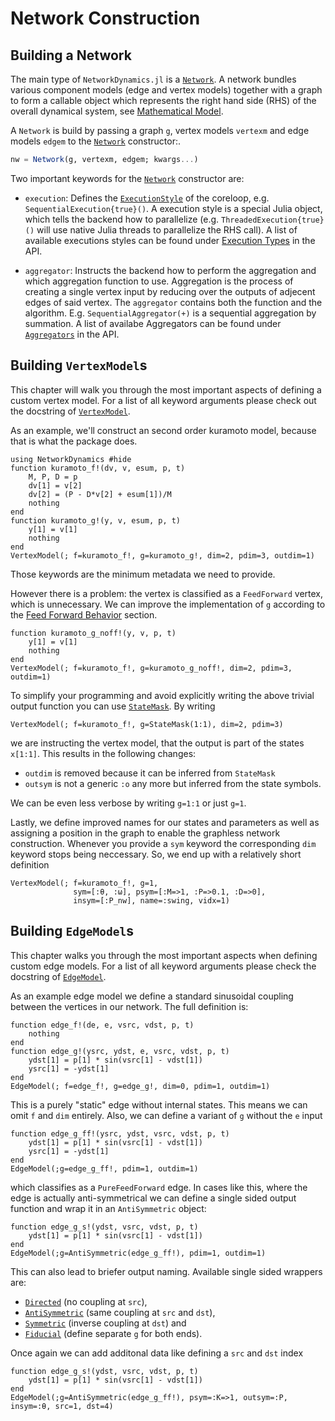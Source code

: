 # Network Construction

## Building a Network
The main type of `NetworkDynamics.jl` is a [`Network`](@ref).
A network bundles various component models (edge and vertex models) together with a graph to form a callable object which represents the right hand side (RHS) of the overall dynamical system, see [Mathematical Model](@ref). 

A `Network` is build by passing a graph `g`, vertex models `vertexm` and edge models `edgem` to the [`Network`](@ref) constructor:.
```julia
nw = Network(g, vertexm, edgem; kwargs...)
```

Two important keywords for the [`Network`](@ref) constructor are:

- `execution`: 
    Defines the [`ExecutionStyle`](@ref) of the coreloop, e.g. `SequentialExecution{true}()`.
    A execution style is a special Julia object, which tells the backend how to parallelize (e.g. `ThreadedExecution{true}()` will use native Julia threads to parallelize the RHS call). 
    A list of available executions styles can be found under [Execution Types](@ref) in the API.

- `aggregator`:
    Instructs the backend how to perform the aggregation and which aggregation function to use.
    Aggregation is the process of creating a single vertex input by reducing over the outputs of adjecent edges of said vertex. The `aggregator` contains both the function and the algorithm. E.g. `SequentialAggregator(+)` is a sequential aggregation by summation. A list of availabe Aggregators can be found under [`Aggregators`](@ref) in the API.

## Building `VertexModel`s
This chapter will walk you through the most important aspects of defining a custom vertex model. For a list of all keyword arguments please check out the docstring of [`VertexModel`](@ref).

As an example, we'll construct an second order kuramoto model, because that is what the package does.
```@example construction
using NetworkDynamics #hide
function kuramoto_f!(dv, v, esum, p, t)
    M, P, D = p
    dv[1] = v[2]
    dv[2] = (P - D*v[2] + esum[1])/M
    nothing
end
function kuramoto_g!(y, v, esum, p, t)
    y[1] = v[1]
    nothing
end
VertexModel(; f=kuramoto_f!, g=kuramoto_g!, dim=2, pdim=3, outdim=1)
```
Those keywords are the minimum metadata we need to provide.

However there is a problem: the vertex is classified as a `FeedForward` vertex, which is unnecessary. We can improve the implementation of `g` according to the [Feed Forward Behavior](@ref) section.
```@example construction
function kuramoto_g_noff!(y, v, p, t)
    y[1] = v[1]
    nothing
end
VertexModel(; f=kuramoto_f!, g=kuramoto_g_noff!, dim=2, pdim=3, outdim=1)
```

To simplify your programming and avoid explicitly writing the above trivial output function you can use [`StateMask`](@ref).
By writing
```@example construction
VertexModel(; f=kuramoto_f!, g=StateMask(1:1), dim=2, pdim=3)
```
we are instructing the vertex model, that the output is part of the states `x[1:1]`.
This results in the following changes:
- `outdim` is removed because it can be inferred from `StateMask`
- `outsym` is not a generic `:o` any more but inferred from the state symbols.

We can be even less verbose by writing `g=1:1` or just `g=1`.

Lastly, we define improved names for our states and parameters as well as assigning a position in the graph to enable the graphless network construction.
Whenever you provide a `sym` keyword the corresponding `dim` keyword stops being neccessary. So, we end up with a relatively short definition
```@example construction
VertexModel(; f=kuramoto_f!, g=1,
              sym=[:θ, :ω], psym=[:M=>1, :P=>0.1, :D=>0], 
              insym=[:P_nw], name=:swing, vidx=1)
```

## Building `EdgeModel`s
This chapter walks you through the most important aspects when defining custom edge models. For a list of all keyword arguments please check the docstring of [`EdgeModel`](@ref).

As an example edge model we define a standard sinusoidal coupling between the vertices in our network. The full definition is:

```@example construction
function edge_f!(de, e, vsrc, vdst, p, t)
    nothing
end
function edge_g!(ysrc, ydst, e, vsrc, vdst, p, t)
    ydst[1] = p[1] * sin(vsrc[1] - vdst[1])
    ysrc[1] = -ydst[1]
end
EdgeModel(; f=edge_f!, g=edge_g!, dim=0, pdim=1, outdim=1)
```
This is a purely "static" edge without internal states. This means we can omit `f` and `dim` entirely.
Also, we can define a variant of `g` without the `e` input
```@example construction
function edge_g_ff!(ysrc, ydst, vsrc, vdst, p, t)
    ydst[1] = p[1] * sin(vsrc[1] - vdst[1])
    ysrc[1] = -ydst[1]
end
EdgeModel(;g=edge_g_ff!, pdim=1, outdim=1)
```
which classifies as a `PureFeedForward` edge.
In cases like this, where the edge is actually anti-symmetrical we can define a single sided output function and wrap it in an `AntiSymmetric` object:
```@example construction
function edge_g_s!(ydst, vsrc, vdst, p, t)
    ydst[1] = p[1] * sin(vsrc[1] - vdst[1])
end
EdgeModel(;g=AntiSymmetric(edge_g_ff!), pdim=1, outdim=1)
```
This can also lead to briefer output naming. Available single sided wrappers are:
- [`Directed`](@ref) (no coupling at `src`), 
- [`AntiSymmetric`](@ref) (same coupling at `src` and `dst`),
- [`Symmetric`](@ref) (inverse coupling at `dst`) and
- [`Fiducial`](@ref) (define separate `g` for both ends).

Once again we can add additonal data like defining a `src` and `dst` index
```@example construction
function edge_g_s!(ydst, vsrc, vdst, p, t)
    ydst[1] = p[1] * sin(vsrc[1] - vdst[1])
end
EdgeModel(;g=AntiSymmetric(edge_g_ff!), psym=:K=>1, outsym=:P, insym=:θ, src=1, dst=4)
```



